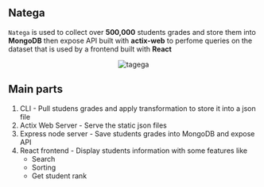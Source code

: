 ## Natega

`Natega` is used to collect over **500,000** students grades and store them into **MongoDB** then expose API built with **actix-web** to perfome queries on the dataset that is used by a frontend built with **React** 

<p align="center">
  <img src="https://user-images.githubusercontent.com/72753578/185755682-f5633998-b89b-4406-a405-5644ac820c76.png" alg="Natega" title="tagega"/>
</p>

## Main parts 
1. CLI - Pull studens grades and apply transformation to store it into a json file
2. Actix Web Server - Serve the static json files 
3. Express node server - Save students grades into MongoDB and expose API 
4. React frontend - Display students information with some features like 
   - Search 
   - Sorting 
   - Get student rank
